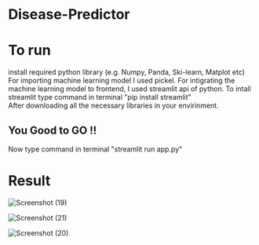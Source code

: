 # Disease-Predictor

# To run 
install required python library (e.g. Numpy, Panda, Ski-learn, Matplot etc)
For importing machine learning model I used pickel.
For intigrating the machine learning model to frontend, I used streamlit api of python.
To intall streamlit type command in terminal "pip install streamlit"  
After downloading all the necessary libraries in your envirinment.

<h2> You Good to GO !! </h2>

Now type command in terminal "streamlit run app.py"

# Result

![Screenshot (19)](https://github.com/rahulyadav2003/Disease-Predictor/assets/101450904/e2dcbee5-1ebf-4e62-8daa-22a025f988e7)

![Screenshot (21)](https://github.com/rahulyadav2003/Disease-Predictor/assets/101450904/98ea4fdb-17ed-4b93-8255-503009b247e4) 

![Screenshot (20)](https://github.com/rahulyadav2003/Disease-Predictor/assets/101450904/08a0803b-cd64-4ed6-b515-8fec32707927)
